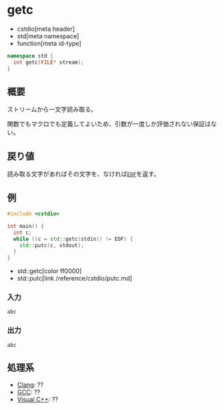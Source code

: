 # getc
* cstdio[meta header]
* std[meta namespace]
* function[meta id-type]

```cpp
namespace std {
  int getc(FILE* stream);
}
```

## 概要
ストリームから一文字読み取る。

関数でもマクロでも定義してよいため、引数が一度しか評価されない保証はない。

## 戻り値
読み取る文字があればその文字を、なければ[`EOF`](/reference/cstdio/eof.md)を返す。

## 例
```cpp example
#include <cstdio>

int main() {
  int c;
  while ((c = std::getc(stdin)) != EOF) {
    std::putc(c, stdout);
  }
}
```
* std::getc[color ff0000]
* std::putc[link /reference/cstdio/putc.md]

### 入力
```
abc
```

### 出力
```
abc
```

## 処理系
- [Clang](/implementation.md#clang): ??
- [GCC](/implementation.md#gcc): ??
- [Visual C++](/implementation.md#visual_cpp): ??
